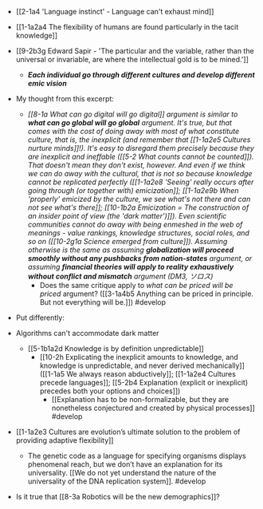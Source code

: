 - [[2-1a4 'Language instinct' - Language can't exhaust mind]]
- [[1-1a2a4 The flexibility of humans are found particularly in the tacit knowledge]]
- [[9-2b3g Edward Sapir - 'The particular and the variable, rather than the universal or invariable, are where the intellectual gold is to be mined.']]
	- ***Each individual go through different cultures and develop different emic vision***

- My thought from this excerpt:
	- *[[8-1a What can go digital will go digital]] argument is similar to **what can go global will go global** argument. It's true, but that comes with the cost of doing away with most of what constitute culture, that is, the inexplicit (and remember that [[1-1a2e5 Cultures nurture minds]]!). It's easy to disregard them precisely because they are inexplicit and ineffable ([[5-2 What counts cannot be counted]]). That doesn't mean they don't exist, however. And even if we think we can do away with the cultural, that is not so because knowledge cannot be replicated perfectly ([[1-1a2e8 'Seeing' really occurs after going through (or together with) emicization]]; [[1-1a2e9b When 'properly' emicized by the culture, we see what's not there and can not see what's there]]; [[10-1b2a Emicization = The construction of an insider point of view (the 'dark matter')]]). Even scientific communities cannot do away with being enmeshed in the web of meanings - value rankings, knowledge structures, social roles, and so on ([[10-2g1a Science emerged from culture]]). Assuming otherwise is the same as assuming **globalization will proceed smoothly without any pushbacks from nation-states** argument, or assuming **financial theories will apply to reality exhaustively without conflict and mismatch** argument (DM3, ソロス)*
		- Does the same critique apply to *what can be priced will be priced* argument? ([[3-1a4b5 Anything can be priced in principle. But not everything will be.]]) #develop 

- Put differently:
- Algorithms can't accommodate dark matter
	- [[5-1b1a2d Knowledge is by definition unpredictable]]
		- [[10-2h Explicating the inexplicit amounts to knowledge, and knowledge is unpredictable, and never derived mechanically]] ([[1-1a5 We always reason abductively]]; [[1-1a2e4 Cultures precede languages]]; [[5-2b4 Explanation (explicit or inexplicit) precedes both your options and choices]])
			- [[Explanation has to be non-formalizable, but they are nonetheless conjectured and created by physical processes]] #develop 
- [[1-1a2e3 Cultures are evolution’s ultimate solution to the problem of providing adaptive flexibility]]
	- The genetic code as a language for specifying organisms displays phenomenal reach, but we don’t have an explanation for its universality. [[We do not yet understand the nature of the universality of the DNA replication system]]. #develop 

- Is it true that [[8-3a Robotics will be the new demographics]]?
